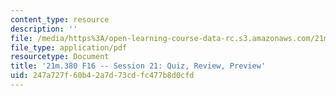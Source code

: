 ```yaml
---
content_type: resource
description: ''
file: /media/https%3A/open-learning-course-data-rc.s3.amazonaws.com/21m-380-music-and-technology-recording-techniques-and-audio-production-fall-2016/247a727f60b42a7d73cdfc477b8d0cfd_MIT21M_380F16_ses21_note.pdf
file_type: application/pdf
resourcetype: Document
title: '21m.380 F16 -- Session 21: Quiz, Review, Preview'
uid: 247a727f-60b4-2a7d-73cd-fc477b8d0cfd
---
```

